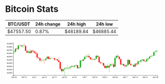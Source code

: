 # Bitcoin Stats

BTC/USDT|24h change|24h high|24h low|
|---|---|---|---|
|$47557.50|0.87%|$48189.84|$46885.44|

<img src="./chart.svg">
